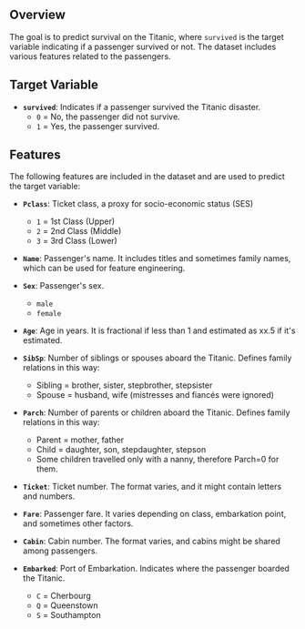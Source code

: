 ## Overview
The goal is to predict survival on the Titanic, where `survived` is the target variable indicating if a passenger survived or not. The dataset includes various features related to the passengers.

## Target Variable
- **`survived`**: Indicates if a passenger survived the Titanic disaster.
  - `0` = No, the passenger did not survive.
  - `1` = Yes, the passenger survived.

## Features
The following features are included in the dataset and are used to predict the target variable:

- **`Pclass`**: Ticket class, a proxy for socio-economic status (SES)
  - `1` = 1st Class (Upper)
  - `2` = 2nd Class (Middle)
  - `3` = 3rd Class (Lower)

- **`Name`**: Passenger's name. It includes titles and sometimes family names, which can be used for feature engineering.

- **`Sex`**: Passenger's sex. 
  - `male`
  - `female`

- **`Age`**: Age in years. It is fractional if less than 1 and estimated as xx.5 if it's estimated.

- **`SibSp`**: Number of siblings or spouses aboard the Titanic. Defines family relations in this way:
  - Sibling = brother, sister, stepbrother, stepsister
  - Spouse = husband, wife (mistresses and fiancés were ignored)

- **`Parch`**: Number of parents or children aboard the Titanic. Defines family relations in this way:
  - Parent = mother, father
  - Child = daughter, son, stepdaughter, stepson
  - Some children travelled only with a nanny, therefore Parch=0 for them.

- **`Ticket`**: Ticket number. The format varies, and it might contain letters and numbers.

- **`Fare`**: Passenger fare. It varies depending on class, embarkation point, and sometimes other factors.

- **`Cabin`**: Cabin number. The format varies, and cabins might be shared among passengers.

- **`Embarked`**: Port of Embarkation. Indicates where the passenger boarded the Titanic.
  - `C` = Cherbourg
  - `Q` = Queenstown
  - `S` = Southampton